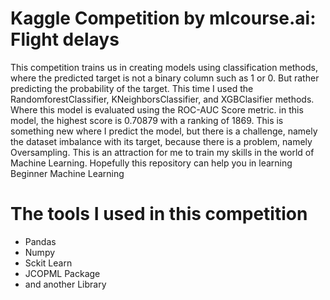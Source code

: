# **Kaggle Competition by mlcourse.ai: Flight delays**
This competition trains us in creating models using classification methods, where the predicted target is not a binary column such as 1 or 0. But rather predicting the probability of the target. This time I used the RandomforestClassifier, KNeighborsClassifier, and XGBClasifier methods. Where this model is evaluated using the ROC-AUC Score metric. in this model, the highest score is 0.70879 with a ranking of 1869. This is something new where I predict the model, but there is a challenge, namely the dataset imbalance with its target, because there is a problem, namely Oversampling. This is an attraction for me to train my skills in the world of Machine Learning. Hopefully this repository can help you in learning Beginner Machine Learning

# **The tools I used in this competition**
  - Pandas
  - Numpy
  - Sckit Learn
  - JCOPML Package
  - and another Library
